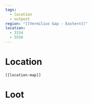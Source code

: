 ```yaml
---
tags:
  - location
  - outpost
region: "[[Vermilius Gap - Eastern]]"
location:
  - 3154
  - 5556
---
```

# Location
```meta-bind-embed
[[location-map]]
```
# Loot
